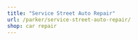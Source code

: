 ```yaml
---
title: "Service Street Auto Repair"
url: /parker/service-street-auto-repair/
shop: car repair
---
```

